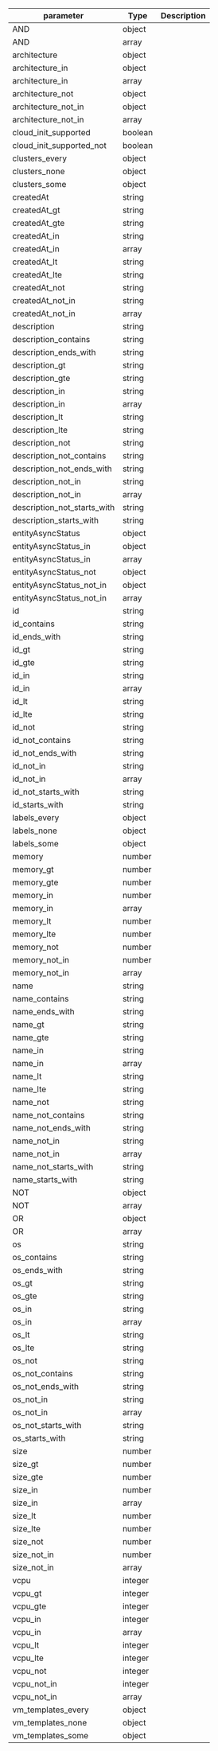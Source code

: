 | parameter | Type | Description |
| ----------- | ----------- |----------- |
| AND  |  object  |    |
| AND  |  array  |    |
| architecture  |  object  |    |
| architecture_in  |  object  |    |
| architecture_in  |  array  |    |
| architecture_not  |  object  |    |
| architecture_not_in  |  object  |    |
| architecture_not_in  |  array  |    |
| cloud_init_supported  |  boolean  |    |
| cloud_init_supported_not  |  boolean  |    |
| clusters_every  |  object  |    |
| clusters_none  |  object  |    |
| clusters_some  |  object  |    |
| createdAt  |  string  |    |
| createdAt_gt  |  string  |    |
| createdAt_gte  |  string  |    |
| createdAt_in  |  string  |    |
| createdAt_in  |  array  |    |
| createdAt_lt  |  string  |    |
| createdAt_lte  |  string  |    |
| createdAt_not  |  string  |    |
| createdAt_not_in  |  string  |    |
| createdAt_not_in  |  array  |    |
| description  |  string  |    |
| description_contains  |  string  |    |
| description_ends_with  |  string  |    |
| description_gt  |  string  |    |
| description_gte  |  string  |    |
| description_in  |  string  |    |
| description_in  |  array  |    |
| description_lt  |  string  |    |
| description_lte  |  string  |    |
| description_not  |  string  |    |
| description_not_contains  |  string  |    |
| description_not_ends_with  |  string  |    |
| description_not_in  |  string  |    |
| description_not_in  |  array  |    |
| description_not_starts_with  |  string  |    |
| description_starts_with  |  string  |    |
| entityAsyncStatus  |  object  |    |
| entityAsyncStatus_in  |  object  |    |
| entityAsyncStatus_in  |  array  |    |
| entityAsyncStatus_not  |  object  |    |
| entityAsyncStatus_not_in  |  object  |    |
| entityAsyncStatus_not_in  |  array  |    |
| id  |  string  |    |
| id_contains  |  string  |    |
| id_ends_with  |  string  |    |
| id_gt  |  string  |    |
| id_gte  |  string  |    |
| id_in  |  string  |    |
| id_in  |  array  |    |
| id_lt  |  string  |    |
| id_lte  |  string  |    |
| id_not  |  string  |    |
| id_not_contains  |  string  |    |
| id_not_ends_with  |  string  |    |
| id_not_in  |  string  |    |
| id_not_in  |  array  |    |
| id_not_starts_with  |  string  |    |
| id_starts_with  |  string  |    |
| labels_every  |  object  |    |
| labels_none  |  object  |    |
| labels_some  |  object  |    |
| memory  |  number  |    |
| memory_gt  |  number  |    |
| memory_gte  |  number  |    |
| memory_in  |  number  |    |
| memory_in  |  array  |    |
| memory_lt  |  number  |    |
| memory_lte  |  number  |    |
| memory_not  |  number  |    |
| memory_not_in  |  number  |    |
| memory_not_in  |  array  |    |
| name  |  string  |    |
| name_contains  |  string  |    |
| name_ends_with  |  string  |    |
| name_gt  |  string  |    |
| name_gte  |  string  |    |
| name_in  |  string  |    |
| name_in  |  array  |    |
| name_lt  |  string  |    |
| name_lte  |  string  |    |
| name_not  |  string  |    |
| name_not_contains  |  string  |    |
| name_not_ends_with  |  string  |    |
| name_not_in  |  string  |    |
| name_not_in  |  array  |    |
| name_not_starts_with  |  string  |    |
| name_starts_with  |  string  |    |
| NOT  |  object  |    |
| NOT  |  array  |    |
| OR  |  object  |    |
| OR  |  array  |    |
| os  |  string  |    |
| os_contains  |  string  |    |
| os_ends_with  |  string  |    |
| os_gt  |  string  |    |
| os_gte  |  string  |    |
| os_in  |  string  |    |
| os_in  |  array  |    |
| os_lt  |  string  |    |
| os_lte  |  string  |    |
| os_not  |  string  |    |
| os_not_contains  |  string  |    |
| os_not_ends_with  |  string  |    |
| os_not_in  |  string  |    |
| os_not_in  |  array  |    |
| os_not_starts_with  |  string  |    |
| os_starts_with  |  string  |    |
| size  |  number  |    |
| size_gt  |  number  |    |
| size_gte  |  number  |    |
| size_in  |  number  |    |
| size_in  |  array  |    |
| size_lt  |  number  |    |
| size_lte  |  number  |    |
| size_not  |  number  |    |
| size_not_in  |  number  |    |
| size_not_in  |  array  |    |
| vcpu  |  integer  |    |
| vcpu_gt  |  integer  |    |
| vcpu_gte  |  integer  |    |
| vcpu_in  |  integer  |    |
| vcpu_in  |  array  |    |
| vcpu_lt  |  integer  |    |
| vcpu_lte  |  integer  |    |
| vcpu_not  |  integer  |    |
| vcpu_not_in  |  integer  |    |
| vcpu_not_in  |  array  |    |
| vm_templates_every  |  object  |    |
| vm_templates_none  |  object  |    |
| vm_templates_some  |  object  |    |